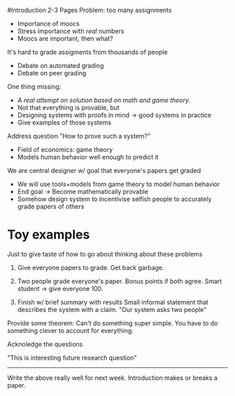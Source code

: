 #Introduction
2-3 Pages
Problem: too many assignments
- Importance of moocs
- Stress importance with _real_ numbers
- Moocs are important, then what?

It's hard to grade assigments from thousands of people 
- Debate on automated grading
- Debate on peer grading

One thing missing:
- *A real attempt on solution based on math and game theory.*
- Not that everything is provable, but
- Designing systems with proofs in mind -> good systems in practice
- Give examples of those systems

Address question "How to prove such a system?"
- Field of economics: game theory
- Models human behavior well enough to predict it

We are central designer w/ goal that everyone's papers get graded
- We will use tools+models from game theory to model human behavior
- End goal -> Become mathematically provable
- Somehow design system to incentivise selfish people to accurately grade papers of others

# Toy examples
Just to give taste of how to go about thinking about these problems

1. Give everyone papers to grade.
Get back garbage.

2. Two people grade everyone's paper. Bonus points if both agree.
  Smart student -> give everyone 100.

3. Finish w/ brief summary with results
  Small informal statement that describes the system with a claim.
  "Our system asks two people"

Provide some theorem: Can't do something super simple. You have to do something clever to account for everything.

Acknoledge the questions

"This is interesting future research question"

----

Write the above really well for next week.
Introduction makes or breaks a paper.
